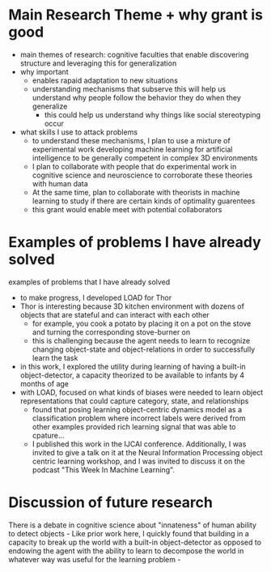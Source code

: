 # Main Research Theme + why grant is good

- main themes of research: cognitive faculties that enable discovering structure and leveraging this for generalization
- why important
    - enables rapaid adaptation to new situations
    - understanding mechanisms that subserve this will help us understand why people follow the behavior they do when they generalize
        - this could help us understand why things like social stereotyping occur
- what skills I use to attack problems
    - to understand these mechanisms, I plan to use a mixture of experimental work developing machine learning for artificial intelligence to be generally competent in complex 3D environments
    - I plan to collaborate with people that do experimental work in cognitive science and neuroscience to corroborate these theories with human data
    - At the same time, plan to collaborate with theorists in machine learning to study if there are certain kinds of optimality guarentees
    - this grant would enable meet with potential collaborators

# Examples of problems I have already solved
examples of problems that I have already solved
- to make progress, I developed LOAD for Thor
- Thor is interesting because 3D kitchen environment with dozens of objects that are stateful and can interact with each other
    - for example, you cook a potato by placing it on a pot on the stove and turning the corresponding stove-burner on
    - this is challenging because the agent needs to learn to recognize changing object-state and object-relations in order to successfully learn the task
- in this work, I explored the utility during learning of having a built-in object-detector, a capacity theorized to be available to infants by 4 months of age
- with LOAD, focused on what kinds of biases were needed to learn object representations that could capture category, state, and relationships
    - found that posing learning object-centric dynamics model as a classification problem where incorrect labels were derived from other examples provided rich learning signal that was able to cpature...
    - I published this work in the IJCAI conference. Additionally, I was invited to give a talk on it at the Neural Information Processing object centric learning workshop, and I was invited to discuss it on the podcast "This Week In Machine Learning".

# Discussion of future research

There is a debate in cognitive science about "innateness" of human ability to detect objects
    - Like prior work here, I quickly found that building in a capacity to break up the world with a built-in object-detector as opposed to endowing the agent with the ability to learn to decompose the world in whatever way was useful for the learning problem
    - 